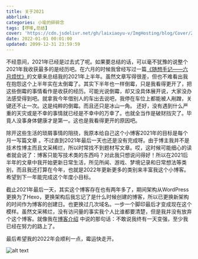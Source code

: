 ```yaml
---
title: 关于2021
abbrlink:
categories: 小瑜的碎碎念
tags: [啰嗦,总结]
cover: 'https://cdn.jsdelivr.net/gh/laixiaoyu-v/ImgHosting/blog/Cover/2021年.png'
date: 2022-01-01 00:01:00
updated: 2099-12-31 23:59:59
---
```

不经意间，2021年已经是过去式了呢。如果要总结的话，可以毫不犹豫的说整个2021年我收获最多的是经历吧。在六月的时候我曾经写过一篇[《随想手记——六月烦忧》](blog.likexy.tk)的文章来总结我的2021年上半年。虽然文章写得很差，但也不难看出我在抱怨这个上半年实在太倒霉了。其实下半年也一样倒霉，只是我看得更开了，把这些倒霉的事情看作是收获的经历。可能光说倒霉，却又没具体展开说，大家没办法感受得到吧。就拿我今年借别人的车出去说吧，我停在车位上都能被人剐蹭，关键还不止一次。这是纯粹的倒霉。而且还只是冰山一角。
还好，没有遇到什么严重的天灾或是不幸的事情就已经是不幸中的万幸了。也就全当作是破财挡灾了。毕竟人没事身体健康才是第一。这也是我看得更开的原因吧。

除开这些生活的琐屑事情的阻挠，我原本给自己这个小博客2021年的目标是每个月一写篇文章 。不过直到2021年最后一天也还是没有完成呀。由于博主我并不是技术性博主而且文采稀烂，所以时常找不到题材写文章。哎，这时候可能细心的读者就会说了：博客只能写技术类的东西吗？对此我只想说问得好！所以在2021后半年的文章中我开始更新日常生活，所见所闻、游戏、梦境记录和日常想法等类别，而且我还打算在今年，也就是2022年更新更多的类别来丰富我这个小博客。希望到下一年能完成这个年度小目标。

截止2021年最后一天，其实这个博客存在也有两年多了，期间架构从WordPress更换为了Hexo，更换架构后我忘记了是什么时候创建的博客，所以已更换新架构的时间作为博客的创建日。也更换过几次域名。一步一个脚印最后才变成现在这个模样。虽然文采稀烂，没有访问量的事实我个人比谁都要清楚，但是我并没有放弃个这个博客。就像我在[博客介绍](blog.likexy.tk/about)
中说的那句话：不敢说我终有一天变强，至少我已经在努力的路上了。

最后希望我的2022年会顺利一点，霉运快走开。

![alt text](https://od.likexy.tk/ImgHosting/关于2021/2021年.png "")


